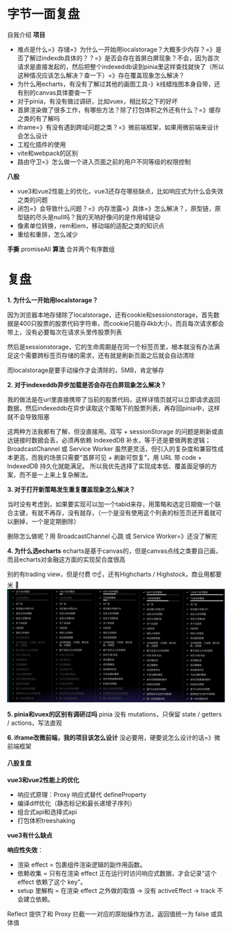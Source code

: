 # 字节一面复盘
自我介绍
**项目**
- 难点是什么=》存储=》为什么一开始用localstorage？大概多少内存？=》是否了解过indexdb具体的？？=》是否会存在首屏白屏现象？不会，因为首次请求是直接发起的，然后把整个indexeddb读到pinia里这样查找就快了（所以这种情况应该怎么解决？查一下）=》存在覆盖现象怎么解决？
- 为什么用echarts，有没有了解过其他的画图工具-》k线蜡烛图本身自带，还有别的canvas具体要查一下
- 对于pinia，有没有做过调研，比如vuex，相比较之下的好坏
- 首屏渲染做了很多工作，有哪些方法？除了打包体积之外还有什么？=》缓存之类的有了解吗
- iframe=》有没有遇到跨域问题之类？=》微前端框架，如果用微前端来设计会怎么设计
- 工程化插件的使用
- vite和webpack的区别
- 路由守卫=》怎么做一个进入页面之前的用户不同等级的权限控制

**八股**
- vue3和vue2性能上的优化，vue3还存在哪些缺点，比如响应式为什么会失效之类的问题
- 闭包=》会导致什么问题？=》内存泄露=》具体=》怎么解决？，原型链，原型链的尽头是null吗？我的天呐好像问的是作用域链😦
- 像素单位转换，rem和em，移动端的适配之类的知识点
- 重绘和重排，怎么减少

**手撕**
promiseAll
**算法**
合并两个有序数组


# 复盘
**1. 为什么一开始用localstorage？**

因为浏览器本地存储除了localstorage，还有cookie和sessionstorage，首先数据是400只股票的股票代码字符串，而cookie只能存4kb大小，而且每次请求都会带上，没有必要每次在请求头里传股票列表

然后是sessionstorage，它的生命周期是在同一个标签页里，根本就没有办法满足这个需要跨标签页存储的需求，还有就是刷新页面之后就会自动清除

而localstorage是要手动操作才会清除的，5MB，肯定够存

**2. 对于indexeddb异步加载是否会存在白屏现象怎么解决？**

我的做法是在url里直接携带了当前的股票代码，这样详情页就可以立即请求返回数据，然后indexeddb在异步读取这个策略下的股票列表，再存回pinia中，这样就不会导致阻塞

这两种方法我都有了解，但没直接用。双写 + sessionStorage 的问题是刷新或直达链接时数据会丢，必须再依赖 IndexedDB 补水，等于还是要做两套逻辑；BroadcastChannel 或 Service Worker 虽然更灵活，但引入的复杂度和兼容性成本更高，而我的场景只需要“首屏可见 + 刷新可恢复”，用 URL 带 code + IndexedDB 持久化就能满足。
所以我优先选择了实现成本低、覆盖面足够的方案，而不是一上来上复杂解法。

**3. 对于打开新策略发生重复覆盖现象怎么解决？**

当时没有考虑到，如果要实现可以加一个tabid来存，用策略和选定日期做一个联合主键，有就不再存，没有就存，（一个是没有使用这个列表的标签页还开着就可以删掉，一个是定期删除）

删除怎么做呢？用 BroadcastChannel 心跳 或 Service Worker=》还没了解完

**4. 为什么选echarts**
echarts是基于canvas的，但是canvas点线之类要自己画，而且echarts对金融这方面的实现契合度很高

别的有trading view，但是付费 🤓☝️，还有Highcharts / Highstock，商业用都要米 🤕
![alt text](image-36.png)

**5. pinia和vuex的区别有调研过吗**
pinia 没有 mutations，只保留 state / getters / actions，写法直观

**6. iframe改微前端，我的项目该怎么设计**
没必要用，硬要说怎么设计的话=》微前端框架

#### 八股复盘
**vue3和vue2性能上的优化**
- 响应式原理：Proxy 响应式替代 defineProperty
- 编译diff优化（静态标记和最长递增子序列）
- 组合式api和选择式api
- 打包体积treeshaking

**vue3有什么缺点**

**响应性失效**：

- 渲染 effect = 包裹组件渲染逻辑的副作用函数。
- 依赖收集 = 只有在渲染 effect 正在运行时访问响应式数据，才会记录“这个 effect 依赖了这个 key”。
- setup 里解构 = 在渲染 effect 之外做的取值 → 没有 activeEffect → track 不会建立依赖。

Reflect 提供了和 Proxy 拦截一一对应的原始操作方法，返回值统一为 false 或具体值

